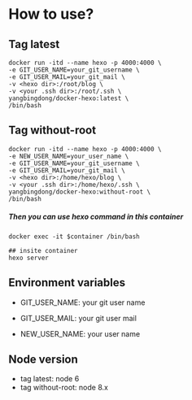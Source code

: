 # How to use?
## Tag latest
```
docker run -itd --name hexo -p 4000:4000 \
-e GIT_USER_NAME=your_git_username \
-e GIT_USER_MAIL=your_git_mail \ 
-v <hexo dir>:/root/blog \
-v <your .ssh dir>:/root/.ssh \ 
yangbingdong/docker-hexo:latest \
/bin/bash
```

## Tag without-root
```
docker run -itd --name hexo -p 4000:4000 \
-e NEW_USER_NAME=your_user_name \
-e GIT_USER_NAME=your_git_username \
-e GIT_USER_MAIL=your_git_mail \ 
-v <hexo dir>:/home/hexo/blog \
-v <your .ssh dir>:/home/hexo/.ssh \ 
yangbingdong/docker-hexo:without-root \
/bin/bash
```

##### Then you can use hexo command in this container
```
docker exec -it $container /bin/bash

## insite container
hexo server
```

## Environment variables

- GIT_USER_NAME: your git user name

- GIT_USER_MAIL: your git user mail

- NEW_USER_NAME: your user name

## Node version

- tag latest: node 6
- tag without-root: node 8.x









